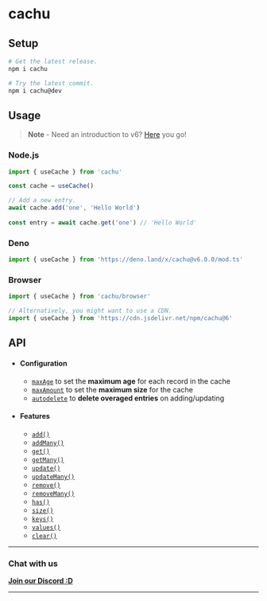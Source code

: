 # cachu

## Setup

```bash
# Get the latest release.
npm i cachu

# Try the latest commit.
npm i cachu@dev
```

## Usage

> **Note** - Need an introduction to v6? [Here](https://gist.github.com/unvented/dab8d3e987cfdd79f68e715d29c1ee17) you go!

### Node.js

```js
import { useCache } from 'cachu'

const cache = useCache()

// Add a new entry.
await cache.add('one', 'Hello World')
  
const entry = await cache.get('one') // 'Hello World'
```

### Deno

```js
import { useCache } from 'https://deno.land/x/cachu@v6.0.0/mod.ts'
```

### Browser

```js
import { useCache } from 'cachu/browser'

// Alternatively, you might want to use a CDN.
import { useCache } from 'https://cdn.jsdelivr.net/npm/cachu@6'
```

## API

* #### Configuration

  * [`maxAge`](https://github.com/azurydev/cachu/blob/dev/guide/guide/config/maxAge.md) to set the **maximum age** for each record in the cache
  * [`maxAmount`](https://github.com/azurydev/cachu/blob/dev/guide/config/maxAmount.md) to set the **maximum size** for the cache
  * [`autodelete`](https://github.com/azurydev/cachu/blob/dev/guide/config/autodelete.md) to **delete overaged entries** on adding/updating

* #### Features

  * [`add()`](https://github.com/azurydev/cachu/blob/dev/guide/guide/features/add.md)
  * [`addMany()`](https://github.com/azurydev/cachu/blob/dev/guide/guide/features/addMany.md)
  * [`get()`](https://github.com/azurydev/cachu/blob/dev/guide/guide/features/get.md)
  * [`getMany()`](https://github.com/azurydev/cachu/blob/dev/guide/guide/features/getMany.md)
  * [`update()`](https://github.com/azurydev/cachu/blob/dev/guide/guide/features/update.md)
  * [`updateMany()`](https://github.com/azurydev/cachu/blob/dev/guide/guide/features/updateMany.md)
  * [`remove()`](https://github.com/azurydev/cachu/blob/dev/guide/guide/features/remove.md)
  * [`removeMany()`](https://github.com/azurydev/cachu/blob/dev/guide/guide/features/removeMany.md)
  * [`has()`](https://github.com/azurydev/cachu/blob/dev/guide/guide/features/has.md)
  * [`size()`](https://github.com/azurydev/cachu/blob/dev/guide/guide/features/size.md)
  * [`keys()`](https://github.com/azurydev/cachu/blob/dev/guide/guide/features/keys.md)
  * [`values()`](https://github.com/azurydev/cachu/blob/dev/guide/guide/features/values.md)
  * [`clear()`](https://github.com/azurydev/cachu/blob/dev/guide/guide/features/clear.md)

<hr>
<h3>Chat with us</h3>
<a href='https://azury.dev/discord'><b>Join our Discord :D</b></a>
<hr>
